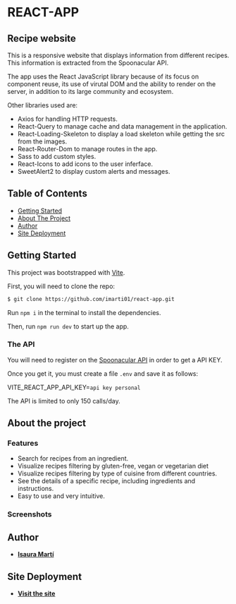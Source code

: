 # REACT-APP <!-- omit in toc -->

## Recipe website

This is a responsive website that displays information from different recipes. This information is extracted from the Spoonacular API.

The app uses the React JavaScript library because of its focus on component reuse, its use of virutal DOM and the ability to render on the server, in addition to its large community and ecosystem.

Other libraries used are:

- Axios for handling HTTP requests.
- React-Query to manage cache and data management in the application.
- React-Loading-Skeleton to display a load skeleton while getting the src from the images.
- React-Router-Dom to manage routes in the app.
- Sass to add custom styles.
- React-Icons to add icons to the user inferface.
- SweetAlert2 to display custom alerts and messages.

## Table of Contents <!-- omit in toc -->

- [Getting Started](#getting-started)
- [About The Project](#About-the-project)
- [Author](#author)
- [Site Deployment](#Site-Deployment)

## Getting Started

This project was bootstrapped with [Vite](https://vitejs.dev/guide/).

First, you will need to clone the repo:

```bash
$ git clone https://github.com/imarti01/react-app.git
```

Run `npm i` in the terminal to install the dependencies.

Then, run `npm run dev` to start up the app.

### The API

You will need to register on the [Spoonacular API](https://spoonacular.com/food-api) in order to get a API KEY.

Once you get it, you must create a file `.env` and save it as follows:

VITE_REACT_APP_API_KEY=`api key personal`

The API is limited to only 150 calls/day.

## About the project

### Features

- Search for recipes from an ingredient.
- Visualize recipes filtering by gluten-free, vegan or vegetarian diet
- Visualize recipes filtering by type of cuisine from different countries.
- See the details of a specific recipe, including ingredients and instructions.
- Easy to use and very intuitive.

### Screenshots

<!-- <img src='https://res.cloudinary.com/duokspzx0/image/upload/v1678717505/readme/screencapture-localhost-3000-store-2023-03-13-15_23_02_llzsvp.png' width='600'> -->

## Author

- **[Isaura Martí](https://github.com/imarti01)**

## Site Deployment

- **[Visit the site](https://main--meek-crostata-64b0b7.netlify.app/)**
